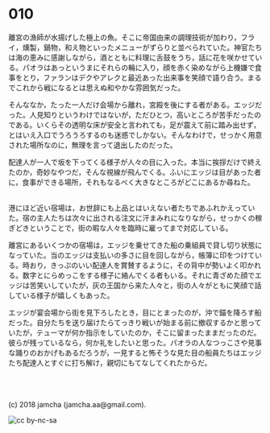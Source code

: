 # 010

離宮の漁師が水揚げした極上の魚。そこに帝国由来の調理技術が加わり，フライ，燻製，鍋物，和え物といったメニューがずらりと並べられていた。神官たちは海の恵みに感謝しながら，酒とともに料理に舌鼓をうち，話に花を咲かせている。パオラはあっというまにそれらの輪に入り，顔を赤く染めながら上機嫌で食事をとり，ファランはデクやアレクと最近あった出来事を笑顔で語り合う。まるでこれから戦になるとは思えぬ和やかな雰囲気だった。  

そんななか，たった一人だけ会場から離れ，宮殿を後にする者がある。エッジだった。人見知りというわけではないが，ただひとつ，高いところが苦手だったのである。いくらその透明な床が安全と言われても，足が震えて前に踏み出せず，とはいえ入口でうろうろするのも迷惑でしかない。そんなわけで，せっかく用意された場所なのに，無理を言って退出したのだった。  

配達人が一人で坂を下ってくる様子が人々の目に入った。本当に挨拶だけで終えたのか，奇妙なやつだ，そんな視線が飛んでくる。ふいにエッジは目があった者に，食事ができる場所，それもなるべく大きなところがどこにあるか尋ねた。  

<br>  
港にほど近い宿場は，お世辞にも上品とはいえない者たちであふれかえっていた。宿の主人たちは次々に出される注文に汗まみれになりながら，せっかくの稼ぎどきということで，街の暇な人々を臨時に雇ってまで対応している。  

離宮にあるいくつかの宿場は，エッジを乗せてきた船の乗組員で貸し切り状態になっていた。当のエッジは支払いの多さに目を回しながら，帳簿に印をつけている。時おり，きっぷのいい配達人を賞賛するように，その背中が勢いよく叩かれる。数字とにらめっこをする様子に絡んでくる者もいる。それに青ざめた顔でエッジは苦笑いしていたが，灰の王国から来た人々と，街の人々がともに笑顔で話している様子が嬉しくもあった。  

エッジが宴会場から街を見下ろしたとき，目にとまったのが，沖で錨を降ろす船だった。自分たちを送り届けたらてっきり戦いが始まる前に撤収するかと思っていたが，テューマが何か指示をしていたのか，そこに留まったままだったのだ。彼らが残っているなら，何か礼をしたいと思った。パオラの人なつっこさや見事な踊りのおかげもあるだろうが，一見すると怖そうな見た目の船員たちはエッジたち配達人とすぐに打ち解け，親切にもてなしてくれたからだ。  

<br>  

<br>  
<br>  
(c) 2018 jamcha (jamcha.aa@gmail.com).  

![cc by-nc-sa](http://i.creativecommons.org/l/by-nc-sa/4.0/88x31.png)
